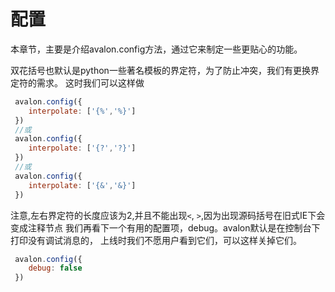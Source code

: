 # 配置

本章节，主要是介绍avalon.config方法，通过它来制定一些更贴心的功能。

双花括号也默认是python一些著名模板的界定符，为了防止冲突，我们有更换界定符的需求。 这时我们可以这样做

```javascript
 avalon.config({
    interpolate: ['{%','%}']
 })
 //或
 avalon.config({
    interpolate: ['{?','?}']
 })
 //或
 avalon.config({
    interpolate: ['{&','&}']
 })
```
注意,左右界定符的长度应该为2,并且不能出现`<`, `>`,因为出现源码括号在旧式IE下会变成注释节点
我们再看下一个有用的配置项，debug。avalon默认是在控制台下打印没有调试消息的， 上线时我们不愿用户看到它们，可以这样关掉它们。

```javascript
 avalon.config({
    debug: false
 })
```
  
